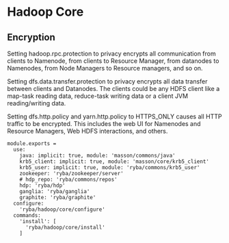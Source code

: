
# Hadoop Core

## Encryption

Setting hadoop.rpc.protection to privacy encrypts all communication from clients
to Namenode, from clients to Resource Manager, from datanodes to Namenodes, from
Node Managers to Resource managers, and so on.

Setting dfs.data.transfer.protection to privacy encrypts all data transfer
between clients and Datanodes. The clients could be any HDFS client like a
map-task reading data, reduce-task writing data or a client JVM reading/writing
data.

Setting dfs.http.policy and yarn.http.policy to HTTPS_ONLY causes all HTTP
traffic to be encrypted. This includes the web UI for Namenodes and Resource
Managers, Web HDFS interactions, and others.

    module.exports =
      use:
        java: implicit: true, module: 'masson/commons/java'
        krb5_client: implicit: true, module: 'masson/core/krb5_client'
        krb5_user: implicit: true, module: 'ryba/commons/krb5_user'
        zookeeper: 'ryba/zookeeper/server'
        # hdp_repo: 'ryba/commons/repos'
        hdp: 'ryba/hdp'
        ganglia: 'ryba/ganglia'
        graphite: 'ryba/graphite'
      configure:
        'ryba/hadoop/core/configure'
      commands:
        'install': [
          'ryba/hadoop/core/install'
        ]
